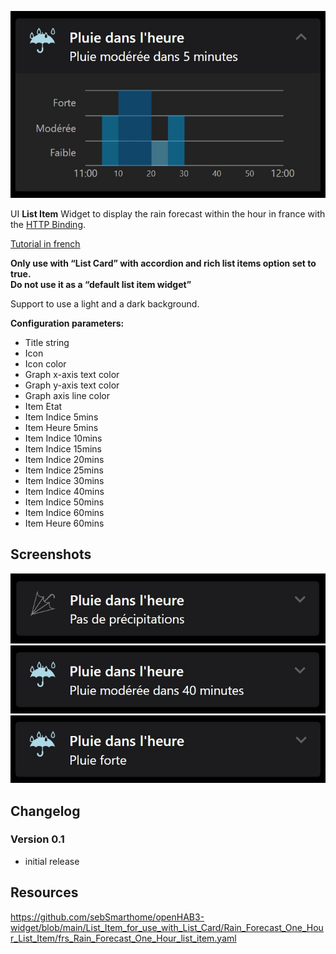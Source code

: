![Screen1](https://github.com/sebSmarthome/openHAB3-widget/raw/main/List_Item_for_use_with_List_Card/Rain_Forecast_One_Hour_List_Item/screenshots/Rain.jpg)

UI **List Item** Widget to display the rain forecast within the hour in france with the [HTTP Binding](https://www.openhab.org/addons/bindings/http/).

[Tutorial in french](https://github.com/sebSmarthome/openHAB3-widget/)

**Only use with “List Card” with accordion and rich list items option set to true.</br>Do not use it as a “default list item widget”**

Support to use a light and a dark background.

**Configuration parameters:**

* Title string
* Icon
* Icon color
* Graph x-axis text color
* Graph y-axis text color
* Graph axis line color
* Item Etat
* Item Indice 5mins
* Item Heure 5mins
* Item Indice 10mins
* Item Indice 15mins
* Item Indice 20mins
* Item Indice 25mins
* Item Indice 30mins
* Item Indice 40mins
* Item Indice 50mins
* Item Indice 60mins
* Item Heure 60mins

## Screenshots

![Screen2|346x75](https://github.com/sebSmarthome/openHAB3-widget/raw/main/List_Item_for_use_with_List_Card/Rain_Forecast_One_Hour_List_Item/screenshots/Rain1.jpg)
![Screen3|346x75](https://github.com/sebSmarthome/openHAB3-widget/raw/main/List_Item_for_use_with_List_Card/Rain_Forecast_One_Hour_List_Item/screenshots/Rain2.jpg)
![Screen4|346x75](https://github.com/sebSmarthome/openHAB3-widget/raw/main/List_Item_for_use_with_List_Card/Rain_Forecast_One_Hour_List_Item/screenshots/Rain3.jpg)

## Changelog

### Version 0.1

* initial release

## Resources

<https://github.com/sebSmarthome/openHAB3-widget/blob/main/List_Item_for_use_with_List_Card/Rain_Forecast_One_Hour_List_Item/frs_Rain_Forecast_One_Hour_list_item.yaml>